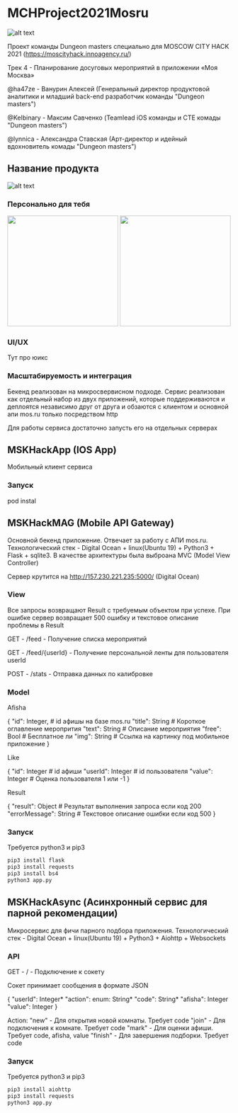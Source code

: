 # MCHProject2021Mosru

![alt text](https://github.com/reability/MCHProject2021Mosru/blob/main/src/headers.png?raw=true)

Проект команды Dungeon masters специально для  MOSCOW CITY HACK 2021 (https://moscityhack.innoagency.ru/)

Трек 4 - Планирование досуговых мероприятий в приложении «Моя Москва»

@ha47ze - Ванурин Алексей (Генеральный директор продуктовой аналитики и младший back-end разработчик команды "Dungeon masters")

@Kelbinary - Максим Савченко (Teamlead iOS команды и СТЕ комады "Dungeon masters")

@lynnica - Александра Ставская (Арт-директор и идейный вдохновитель комады "Dungeon masters")

## Название продукта


![alt text](https://github.com/reability/MCHProject2021Mosru/blob/main/src/appImg.png?raw=true)

### Персонально для тебя


<img src="https://github.com/reability/MCHProject2021Mosru/blob/main/src/reco.gif" width="250">

<img src="https://github.com/reability/MCHProject2021Mosru/blob/main/src/filters.gif" width="250">

### UI/UX

Тут про юикс

### Масштабируемость и интеграция

Бекенд реализован на микросвервисном подходе. Сервис реализован как отдельный набор из двух приложений, которые поддерживаются и деплоятся независимо друг от друга и обзаются с клиентом и основной апи mos.ru только посредством http

Для работы сервиса достаточно запусть его на отдельных серверах

## MSKHackApp (IOS App)

Мобильный клиент сервиса

### Запуск

pod instal

## MSKHackMAG (Mobile API Gateway)

Основной бекенд приложение. Отвечает за работу с АПИ mos.ru. Технологический стек - Digital Ocean + linux(Ubuntu 19) + Python3 + Flask + sqlite3. В качестве архитектуры была выброана MVC (Model View Controller)

Сервер крутится на http://157.230.221.235:5000/ (Digital Ocean)

### View

Все запросы возвращают Result с требуемым объектом при успехе. При ошибке сервер возвращает 500 ошибку и текстовое описание проблемы в Result

GET - /feed - Получение списка мероприятий

GET - /feed/{userId} - Получение персональной ленты для пользователя userId 

POST - /stats - Отправка данных по калибровке

### Model

Afisha

{
    "id": Integer,   # id афишы на базе mos.ru
    "title": String  # Короткое оглавление меропрития
    "text": String   # Описание мероприятия
    "free": Bool     # Бесплатное ли
    "img": String    # Ссылка на картинку под мобильное приложение
} 

Like

{
    "id": Integer     # id афиши
    "userId": Integer # id пользователя
    "value": Integer  # Оценка пользователя 1 или -1
}

Result

{
    "result": Object       # Результат выполнения запроса если код 200
    "errorMessage": String # Текстовое описание ошибки если код 500
}

### Запуск

Требуется python3 и pip3

```bash
pip3 install flask
pip3 install requests
pip3 install bs4
python3 app.py
```

## MSKHackAsync (Асинхронный сервис для парной рекомендации)

Микросервис для фичи парного подбора приложения. Технологический стек - Digital Ocean + linux(Ubuntu 19) + Python3 + Aiohttp + Websockets

### API

GET - / - Подключение к сокету

Сокет принимает сообщения в формате JSON

{
    "userId": Integer*
    "action": enum: String*
    "code": String*
    "afisha": Integer
    "value": Integer
}


Action:
"new" - Для открытия новой комнаты. Требует code
"join" - Для подключения к комнате. Требует code
"mark" - Для оценки афиши. Требует code, afisha, value
"finish" - Для завершения подборки. Требует code

### Запуск

Требуется python3 и pip3

```bash
pip3 install aiohttp
pip3 install requests
python3 app.py
```









